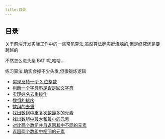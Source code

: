 ```yaml
---
title:目录
---
```


## 目录

关于前端开发实际工作中的一些常见算法,虽然算法确实挺烧脑的,但是终究还是要跨越的

不然怎么进头条 BAT 呢,哈哈...

练习算法,确实会掉不少头发,但很锻炼逻辑

- [实现反转一个 3 位整数](./reverse-three-init)
- [判断一个字符串是否是回文字符](./is-palindrome-character)
- [实现姓名去重操作](./name-duplication-operation)
- [数组的排序](./arraySort)
- [数组的去重](./array-unique)
- [找出数组中重复次数最多的元素](./array-findMostReEl)
- [找出数组中最大和最小的元素](./array-max-min-el)
- [对比两个数组并且返回其中不同的元素](./array-compare-two-diff-ele)
- [返回两个数组中相同的元素](./array-same-two-array)
